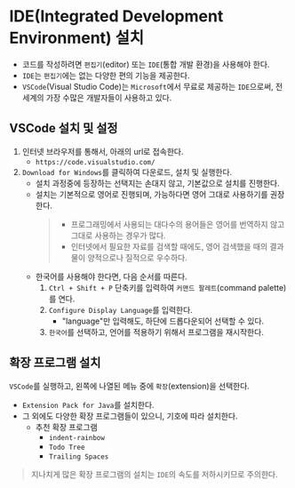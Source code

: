 # IDE(Integrated Development Environment) 설치

- 코드를 작성하려면 `편집기`(editor) 또는 `IDE`(통합 개발 환경)을 사용해야 한다.
- `IDE`는 `편집기`에는 없는 다양한 편의 기능을 제공한다.
- `VSCode`(Visual Studio Code)는 `Microsoft`에서 무료로 제공하는 `IDE`으로써, 전세계의 가장 수많은 개발자들이 사용하고 있다.

## VSCode 설치 및 설정

1. 인터넷 브라우저를 통해서, 아래의 url로 접속한다.
   - `https://code.visualstudio.com/`
2. `Download for Windows`를 클릭하여 다운로드, 설치 및 실행한다.
   - 설치 과정중에 등장하는 선택지는 손대지 않고, 기본값으로 설치를 진행한다.
   - 설치는 기본적으로 영어로 진행되며, 가능하다면 영어 그대로 사용하기를 권장한다.
     > - 프로그래밍에서 사용되는 대다수의 용어들은 영어를 번역하지 않고 그대로 사용하는 경우가 많다.
     > - 인터넷에서 필요한 자료를 검색할 때에도, 영어 검색했을 때의 결과물이 양적으로나 질적으로 우수하다.
   - 한국어를 사용해야 한다면, 다음 순서를 따른다.
     1. `Ctrl + Shift + P` 단축키를 입력하여 `커맨드 팔레트`(command palette)를 연다.
     2. `Configure Display Language`를 입력한다.
        - "language"만 입력해도, 하단에 드롭다운되어 선택할 수 있다.
     3. `한국어`를 선택하고, 언어를 적용하기 위해서 프로그램을 재시작한다.

## 확장 프로그램 설치

`VSCode`를 실행하고, 왼쪽에 나열된 메뉴 중에 `확장`(extension)을 선택한다.

- `Extension Pack for Java`를 설치한다.
- 그 외에도 다양한 확장 프로그램들이 있으니, 기호에 따라 설치한다.
  - 추천 확장 프로그램
    - `indent-rainbow`
    - `Todo Tree`
    - `Trailing Spaces`
> 지나치게 많은 확장 프로그램의 설치는 `IDE`의 속도를 저하시키므로 주의한다.
